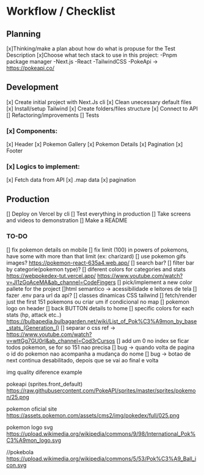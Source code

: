 # Workflow / Checklist

## Planning

[x]Thinking/make a plan about how do what is propuse for the Test Description
[x]Choose what tech stack to use in this project:
-Pnpm package manager
-Next.js
-React
-TailwindCSS
-PokeApi -> https://pokeapi.co/


## Development

[x] Create initial project with Next.Js cli
[x] Clean unecessary default files
[x] Install/setup Tailwind
[x] Create folders/files structure
[x] Connect to API
[] Refactoring/improvements
[] Tests

### [x] Components:
[x] Header
[x] Pokemon Gallery
[x] Pokemon Details
[x] Pagination
[x] Footer


### [x] Logics to implement:
[x] Fetch data from API
[x] .map data
[x] pagination


## Production

[] Deploy on Vercel by cli
[] Test everything in production
[] Take screens and videos to demonstration
[] Make a README



### TO-DO
[] fix pokemon details on mobile
[] fix limit (100) in powers of pokemons, have some with more than that limit (ex: charizard)
[] use pokemon gifs images?
https://pokemon-react-635a4.web.app/
[] search bar?
[] filter bar by categorie(pokemon type)?
[] diferent colors for categories and stats
https://webpokedex-tut.vercel.app/
https://www.youtube.com/watch?v=JI1zGoAceMA&ab_channel=CodeFingers
[] pick/implement a new color pallete for the project
[]html semantico -> acessibilidade e leitores de tela
[] fazer .env para url da api?
[] classes dinamicas CSS tailwind
[] fetch/render just the first 151 pokemons ou criar um if condicional no map
[] pokemon logo on header
[] back BUTTON details to home
[] specific colors for each stats (hp, attack etc..) https://bulbapedia.bulbagarden.net/wiki/List_of_Pok%C3%A9mon_by_base_stats_(Generation_I)
[] separar o css ref -> https://www.youtube.com/watch?v=wttGg7GU0rI&ab_channel=Cod3rCursos
[] add um 0 no index se ficar todos pokemon, se for so 151 nao precisa
[] bug -> quando volta de pagina o id do pokemon nao acompanha a mudança do nome
[] bug -> botao de next continua desabilitado, depois que se vai ao final e volta



img quality diference example

pokeapi (sprites.front_default)
https://raw.githubusercontent.com/PokeAPI/sprites/master/sprites/pokemon/25.png

pokemon oficial site
https://assets.pokemon.com/assets/cms2/img/pokedex/full/025.png




pokemon logo svg
https://upload.wikimedia.org/wikipedia/commons/9/98/International_Pok%C3%A9mon_logo.svg

//pokebola
https://upload.wikimedia.org/wikipedia/commons/5/53/Pok%C3%A9_Ball_icon.svg

